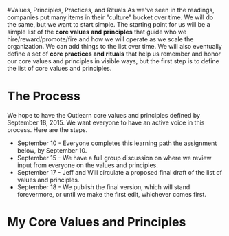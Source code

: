<!--
{
"name": "outlearn-values-exercise",
"version" : "0.1",
"title" : "Outlearn Values Exercise",
"description" : "You are going to help define the Outlearn Culture by listing and defending the values and principles that you are most passionate about ",
"homepage" : "https://github.com/sigma-512/outlearn-culture-homework",
"freshnessDate" : 2015-08-27,
"author" : "Jeff Whatcott",
"license" : "CC BY 4.0"
}
-->

<!-- @section -->

#Values, Principles, Practices, and Rituals
As we've seen in the readings, companies put many items in their "culture" bucket over time. We will do the same, but we want to start simple. The starting point for us will be a simple list of the **core values and principles** that guide who we hire/reward/promote/fire and how we will operate as we scale the organization. We can add things to the list over time. We will also eventually define a set of **core practices and rituals** that help us remember and honor our core values and principles in visible ways, but the first step is to define the list of core values and principles.

# The Process
We hope to have the Outlearn core values and principles defined by September 18, 2015. We want everyone to have an active voice in this process. Here are the steps.
- September 10 - Everyone completes this learning path the assignment below, by September 10.
- September 15 - We have a full group discussion on where we review input from everyone on the values and principles.
- September 17 - Jeff and Will circulate a proposed final draft of the list of values and principles.
- September 18 - We publish the final version, which will stand forevermore, or until we make the first edit, whichever comes first.

<!-- @section -->
# My Core Values and Principles
<!-- @task, "hasDeliverable" : true, "text" : "List and defend the 5-7 core values and principles that you passionately believe should define the Outlearn culture."-->
